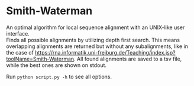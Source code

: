 # Smith-Waterman
An optimal algorithm for local sequence alignment with an UNIX-like user interface.\
Finds all possible alignments by utilizing depth first search. This means overlapping alignments are returned but without any subalignments, like in the case of https://rna.informatik.uni-freiburg.de/Teaching/index.jsp?toolName=Smith-Waterman.
All found alignments are saved to a tsv file, while the best ones are shown on stdout. 

Run ```python script.py -h``` to see all options. 
